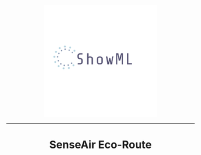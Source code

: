 <p align="center">
  <a href="" rel="noopener">
    <img height="300px" width="300px" src="./static/images/logo_transparent.png" alt="ShowML Logo" style ="text-align: center"></a>
</p>

---


<h1 align="center">SenseAir Eco-Route</h1>
